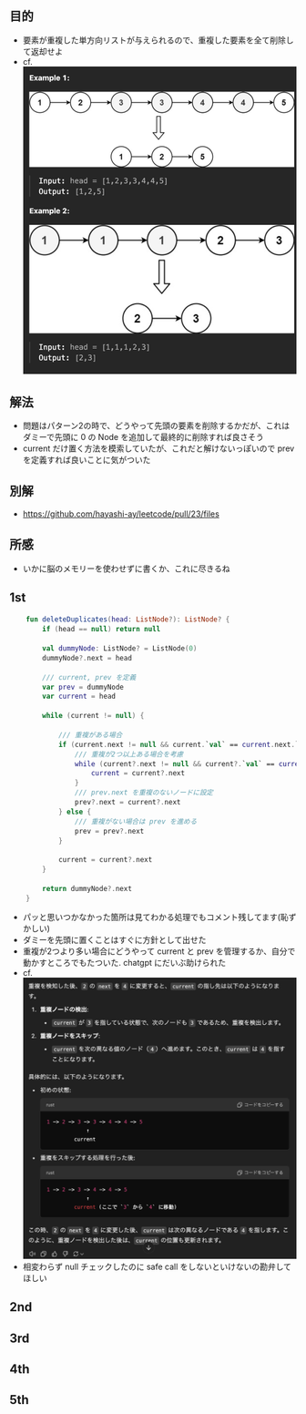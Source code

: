 ## 目的
- 要素が重複した単方向リストが与えられるので、重複した要素を全て削除して返却せよ
- cf.![alt text](image-1.png)

## 解法
- 問題はパターン2の時で、どうやって先頭の要素を削除するかだが、これはダミーで先頭に 0 の Node を追加して最終的に削除すれば良さそう
- current だけ置く方法を模索していたが、これだと解けないっぽいので prev を定義すれば良いことに気がついた

## 別解
- https://github.com/hayashi-ay/leetcode/pull/23/files

## 所感
- いかに脳のメモリーを使わせずに書くか、これに尽きるね

## 1st
```kotlin
    fun deleteDuplicates(head: ListNode?): ListNode? {
        if (head == null) return null
        
        val dummyNode: ListNode? = ListNode(0)
        dummyNode?.next = head

        /// current, prev を定義
        var prev = dummyNode
        var current = head

        while (current != null) {

            /// 重複がある場合
            if (current.next != null && current.`val` == current.next.`val`) {
                /// 重複が2つ以上ある場合を考慮
                while (current?.next != null && current?.`val` == current?.next?.`val`) {
                    current = current?.next
                }
                /// prev.next を重複のないノードに設定
                prev?.next = current?.next
            } else {
                /// 重複がない場合は prev を進める
                prev = prev?.next
            }

            current = current?.next
        }

        return dummyNode?.next
    }
```
- パッと思いつかなかった箇所は見てわかる処理でもコメント残してます(恥ずかしい)
- ダミーを先頭に置くことはすぐに方針として出せた
- 重複が2つより多い場合にどうやって current と prev を管理するか、自分で動かすところでもたついた. chatgpt にだいぶ助けられた
- cf. ![alt text](image.png)
- 相変わらず null チェックしたのに safe call をしないといけないの勘弁してほしい

## 2nd

## 3rd

## 4th

## 5th
